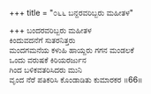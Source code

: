 +++
title = "೦೬೬ ಬನ್ದರವರಿಬ್ಬರು ಮಹೀತಳ"

+++
ಬಂದರವರಿಬ್ಬರು ಮಹೀತಳ  
ಕಿಂದುವದನೆಗೆ ಸುತರನಿತ್ತರು  
ಮಂದಗಮನೆಯ ಕಳುಹಿ ಹಾಯ್ದರು ಗಗನ ಮಂಡಲಕೆ   
ಒಂದು ವರುಷಕೆ ಕಿರಿಯರರ್ಜುನ  
ಗಿಂದ ಬಳಿಕವತರಿಸಿದರು ಮುನಿ  
ವೃಂದ ನೆರೆ ಪತಿಕರಿಸಿ ಕೊಂಡಾಡಿತು ಕುಮಾರಕರ     ॥66॥